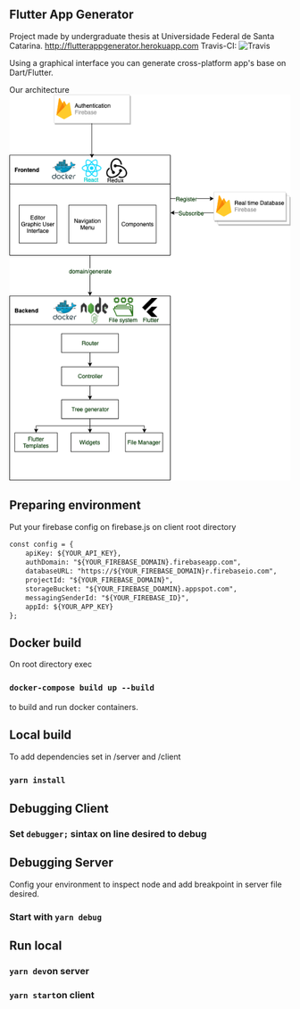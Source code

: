 ## Flutter App Generator 
Project made by undergraduate thesis at Universidade Federal de Santa Catarina.
http://flutterappgenerator.herokuapp.com
Travis-CI:  ![Travis](https://travis-ci.com/RonaldoDev/flutterappgenerator.svg?branch=develop)

Using a graphical interface you can generate cross-platform app's base on Dart/Flutter.

Our architecture
![FlutterAppGenerator Structure](https://github.com/RonaldoDev/flutterappgenerator/blob/develop/Software%20architecture.png)


## Preparing environment

Put your firebase config on firebase.js on client root directory
```
const config = {
    apiKey: ${YOUR_API_KEY},
    authDomain: "${YOUR_FIREBASE_DOMAIN}.firebaseapp.com",
    databaseURL: "https://${YOUR_FIREBASE_DOMAIN}r.firebaseio.com",
    projectId: "${YOUR_FIREBASE_DOMAIN}",
    storageBucket: "${YOUR_FIREBASE_DOAMIN}.appspot.com",
    messagingSenderId: "${YOUR_FIREBASE_ID}",
    appId: ${YOUR_APP_KEY}
};
```

## Docker build
On root directory exec
### `docker-compose build up --build`
to build and run docker containers.

## Local build
To add dependencies set in /server and /client
### `yarn install` 

## Debugging Client
### Set `debugger;` sintax on line desired to debug

## Debugging Server
Config your environment to inspect node and add breakpoint in server file desired.
### Start with `yarn debug`


## Run local
### `yarn dev`on server
### `yarn start`on client


